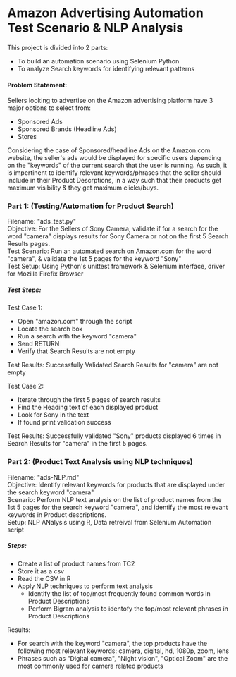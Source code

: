 # Amazon Advertising Automation Test Scenario & NLP Analysis
This project is divided into 2 parts:
- To build an automation scenario using Selenium Python
- To analyze Search keywords for identifying relevant patterns

#### Problem Statement:
Sellers looking to advertise on the Amazon advertising platform have 3 major options to select from:
- Sponsored Ads
- Sponsored Brands (Headline Ads)
- Stores

Considering the case of Sponsored/headline Ads on the Amazon.com website, the seller's ads would be displayed for specific users depending on the "keywords" of the current search that the user is running.
As such, it is impertinent to identify relevant keywords/phrases that the seller should include in their Product Descrptions, in a way such that their products get maximum visibility & they get maximum clicks/buys.



### Part 1: (Testing/Automation for Product Search)
Filename: "ads_test.py" <br>
Objective: For the Sellers of Sony Camera, validate if for a search for the word "camera" displays results for Sony Camera or not on the first 5 Search Results pages. <br>
Test Scenario: Run an automated search on Amazon.com for the word "camera", & validate the 1st 5 pages for the keyword "Sony" <br>
Test Setup: Using Python's unittest framework & Selenium interface, driver for Mozilla Firefix Browser <br>
##### Test Steps: 
Test Case 1:
- Open "amazon.com" through the script
- Locate the search box
- Run a search with the keyword "camera"
- Send RETURN
- Verify that Search Results are not empty <br>

Test Results: Successfully Validated Search Results for "camera" are not empty


Test Case 2:
- Iterate through the first 5 pages of search results
- Find the Heading text of each displayed product
- Look for Sony in the text
- If found print validation success <br>

Test Results: Successfully validated "Sony" products displayed 6 times in Search Results for "camera" in the first 5 pages.

### Part 2: (Product Text Analysis using NLP techniques)
Filename: "ads-NLP.md" <br>
Objective: Identify relevant keywords for products that are displayed under the search keyword "camera" <br>
Scenario: Perform NLP text analysis on the list of product names from the 1st 5 pages for the search keyword "camera", and identify the most relevant keywords in Product descriptions. <br>
Setup: NLP ANalysis using R, Data retreival from Selenium Automation script <br>
##### Steps:
- Create a list of product names from TC2
- Store it as a csv
- Read the CSV in R
- Apply NLP techniques to perform text analysis
  - Identify the list of top/most frequently found common words in Product Descriptions
  - Perform Bigram analysis to identofy the top/most relevant phrases in Product Descriptions <br>

Results: 
- For search with the keyword "camera", the top products have the following most relevant keywords: camera, digital, hd, 1080p, zoom, lens
- Phrases such as "Digital camera", "Night vision", "Optical Zoom" are the most commonly used for camera related products

